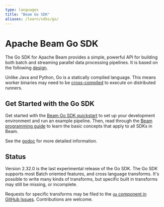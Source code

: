 ```yaml
---
type: languages
title: "Beam Go SDK"
aliases: /learn/sdks/go/
---
```

<!--
Licensed under the Apache License, Version 2.0 (the "License");
you may not use this file except in compliance with the License.
You may obtain a copy of the License at

http://www.apache.org/licenses/LICENSE-2.0

Unless required by applicable law or agreed to in writing, software
distributed under the License is distributed on an "AS IS" BASIS,
WITHOUT WARRANTIES OR CONDITIONS OF ANY KIND, either express or implied.
See the License for the specific language governing permissions and
limitations under the License.
-->
# Apache Beam Go SDK

The Go SDK for Apache Beam provides a simple, powerful API for building both batch and streaming parallel data processing pipelines.
It is based on the following [design](https://s.apache.org/beam-go-sdk-design-rfc).

Unlike Java and Python, Go is a statically compiled language.
This means worker binaries may need to be [cross-compiled](/documentation/sdks/go-cross-compilation/) to execute on distributed runners.

## Get Started with the Go SDK

Get started with the [Beam Go SDK quickstart](/get-started/quickstart-go) to set up your development environment and run an example pipeline. Then, read through the [Beam programming guide](/documentation/programming-guide) to learn the basic concepts that apply to all SDKs in Beam.

See the [godoc](https://pkg.go.dev/github.com/cd-paliv/beam-fork/sdks/v3/go/pkg/beam) for more detailed information.

## Status

Version 2.32.0 is the last experimental release of the Go SDK. The Go SDK supports most Batch oriented features, and cross language transforms.
It's possible to write many kinds of transforms, but specific built in transforms may still be missing, or incomplete.

Requests for specific transforms may be filed to the [`go` component in GitHub Issues](https://github.com/apache/beam/issues?q=is%3Aopen+is%3Aissue+label%3Ago).
Contributions are welcome.

